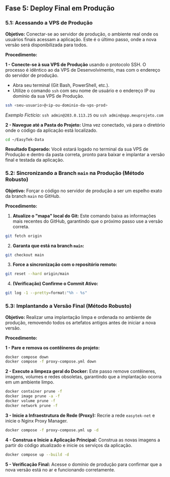 
## Fase 5: Deploy Final em Produção

### 5.1: Acessando a VPS de Produção

**Objetivo:** Conectar-se ao servidor de produção, o ambiente real onde os usuários finais acessam a aplicação. Este é o último passo, onde a nova versão será disponibilizada para todos.

**Procedimento:**

**1 - Conecte-se à sua VPS de Produção** usando o protocolo SSH. O processo é idêntico ao da VPS de Desenvolvimento, mas com o endereço do servidor de produção.

*   Abra seu terminal (Git Bash, PowerShell, etc.).
*   Utilize o comando `ssh` com seu nome de usuário e o endereço IP ou domínio da sua VPS de Produção.

```bash
ssh <seu-usuario>@<ip-ou-dominio-da-vps-prod>
```
*Exemplo Fictício:* `ssh admin@203.0.113.25` ou `ssh admin@app.meuprojeto.com`

**2 - Navegue até a Pasta do Projeto:** Uma vez conectado, vá para o diretório onde o código da aplicação está localizado.
```bash
cd ~/EasyTek-Data
```

**Resultado Esperado:** Você estará logado no terminal da sua VPS de Produção e dentro da pasta correta, pronto para baixar e implantar a versão final e testada da aplicação.


### 5.2: Sincronizando a Branch `main` na Produção (Método Robusto)

**Objetivo:** Forçar o código no servidor de produção a ser um espelho exato da branch `main` no GitHub.

**Procedimento:**

1.  **Atualize o "mapa" local do Git:** Este comando baixa as informações mais recentes do GitHub, garantindo que o próximo passo use a versão correta.
```bash
git fetch origin
```

2.  **Garanta que está na branch `main`:**
```bash
git checkout main
```

3.  **Force a sincronização com o repositório remoto:**
```bash
git reset --hard origin/main
```

4.  **(Verificação) Confirme o Commit Ativo:**
```bash
git log -1 --pretty=format:"%h - %s"
```

### 5.3: Implantando a Versão Final (Método Robusto)

**Objetivo:** Realizar uma implantação limpa e ordenada no ambiente de produção, removendo todos os artefatos antigos antes de iniciar a nova versão.

**Procedimento:**

**1 -  Pare e remova os contêineres do projeto:**
```bash
docker compose down
docker compose -f proxy-compose.yml down
```

**2 - Execute a limpeza geral do Docker:** Este passo remove contêineres, imagens, volumes e redes obsoletas, garantindo que a implantação ocorra em um ambiente limpo.
```bash
docker container prune -f
docker image prune -a -f
docker volume prune -f
docker network prune -f
```

**3 - Inicie a Infraestrutura de Rede (Proxy):** Recrie a rede `easytek-net` e inicie o Nginx Proxy Manager.
```bash
docker compose -f proxy-compose.yml up -d
```

**4 - Construa e Inicie a Aplicação Principal:** Construa as novas imagens a partir do código atualizado e inicie os serviços da aplicação.
```bash
docker compose up --build -d
```

**5 - Verificação Final:** Acesse o domínio de produção para confirmar que a nova versão está no ar e funcionando corretamente.
